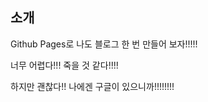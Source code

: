 
## 소개

Github Pages로 나도 블로그 한 번 만들어 보자!!!!!

너무 어렵다!!! 죽을 것 같다!!!!

하지만 괜찮다!! 나에겐 구글이 있으니까!!!!!!!!

